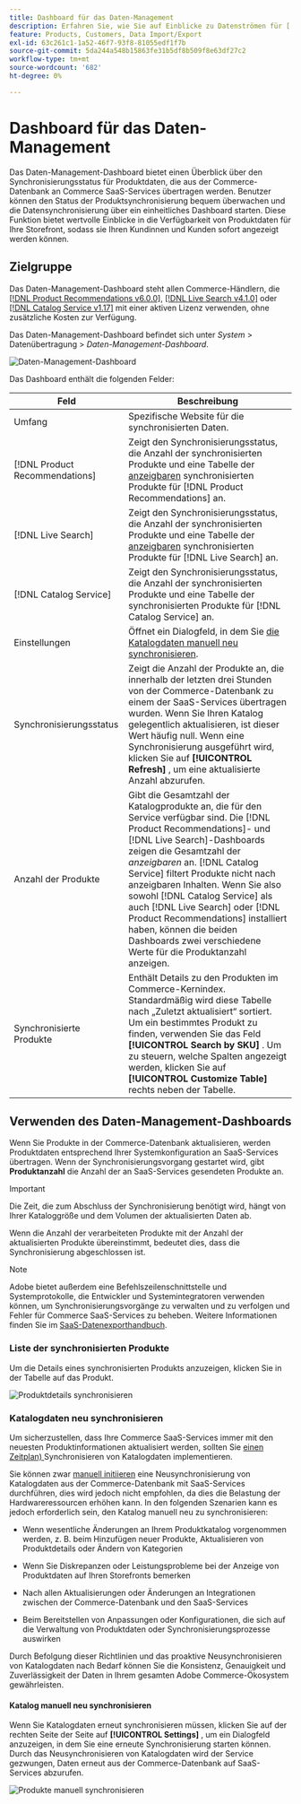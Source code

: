 ```yaml
---
title: Dashboard für das Daten-Management
description: Erfahren Sie, wie Sie auf Einblicke zu Datenströmen für [!DNL Catalog Service],  [!DNL Live Search] und  [!DNL Product Recommendation] zugreifen können.
feature: Products, Customers, Data Import/Export
exl-id: 63c261c1-1a52-46f7-93f8-81055edf1f7b
source-git-commit: 5da244a548b15863fe31b5df8b509f8e63df27c2
workflow-type: tm+mt
source-wordcount: '682'
ht-degree: 0%

---
```


# Dashboard für das Daten-Management

Das Daten-Management-Dashboard bietet einen Überblick über den Synchronisierungsstatus für Produktdaten, die aus der Commerce-Datenbank an Commerce SaaS-Services übertragen werden. Benutzer können den Status der Produktsynchronisierung bequem überwachen und die Datensynchronisierung über ein einheitliches Dashboard starten. Diese Funktion bietet wertvolle Einblicke in die Verfügbarkeit von Produktdaten für Ihre Storefront, sodass sie Ihren Kundinnen und Kunden sofort angezeigt werden können.

## Zielgruppe

Das Daten-Management-Dashboard steht allen Commerce-Händlern, die [[!DNL Product Recommendations v6.0.0]](https://experienceleague.adobe.com/de/docs/commerce/product-recommendations/guide-overview), [[!DNL Live Search v4.1.0]](https://experienceleague.adobe.com/de/docs/commerce/live-search/guide-overview) oder [[!DNL Catalog Service v1.17]](https://experienceleague.adobe.com/de/docs/commerce/catalog-service/guide-overview) mit einer aktiven Lizenz verwenden, ohne zusätzliche Kosten zur Verfügung.

Das Daten-Management-Dashboard befindet sich unter *System* > Datenübertragung > *Daten-Management-Dashboard*.

![Daten-Management-Dashboard](assets/data-management-dashboard.png)

Das Dashboard enthält die folgenden Felder:

| Feld | Beschreibung |
|--- |--- |
| Umfang | Spezifische Website für die synchronisierten Daten. |
| [!DNL Product Recommendations] | Zeigt den Synchronisierungsstatus, die Anzahl der synchronisierten Produkte und eine Tabelle der [anzeigbaren](https://experienceleague.adobe.com/de/docs/commerce-admin/config/catalog/inventory#stock-options) synchronisierten Produkte für [!DNL Product Recommendations] an. |
| [!DNL Live Search] | Zeigt den Synchronisierungsstatus, die Anzahl der synchronisierten Produkte und eine Tabelle der [anzeigbaren](https://experienceleague.adobe.com/de/docs/commerce-admin/config/catalog/inventory#stock-options) synchronisierten Produkte für [!DNL Live Search] an. |
| [!DNL Catalog Service] | Zeigt den Synchronisierungsstatus, die Anzahl der synchronisierten Produkte und eine Tabelle der synchronisierten Produkte für [!DNL Catalog Service] an. |
| Einstellungen | Öffnet ein Dialogfeld, in dem Sie [die Katalogdaten manuell neu synchronisieren](#resync-catalog-data). |
| Synchronisierungsstatus | Zeigt die Anzahl der Produkte an, die innerhalb der letzten drei Stunden von der Commerce-Datenbank zu einem der SaaS-Services übertragen wurden. Wenn Sie Ihren Katalog gelegentlich aktualisieren, ist dieser Wert häufig null. Wenn eine Synchronisierung ausgeführt wird, klicken Sie auf **[!UICONTROL Refresh]** , um eine aktualisierte Anzahl abzurufen. |
| Anzahl der Produkte | Gibt die Gesamtzahl der Katalogprodukte an, die für den Service verfügbar sind. Die [!DNL Product Recommendations]- und [!DNL Live Search]-Dashboards zeigen die Gesamtzahl der _anzeigbaren_ an. [!DNL Catalog Service] filtert Produkte nicht nach anzeigbaren Inhalten. Wenn Sie also sowohl [!DNL Catalog Service] als auch [!DNL Live Search] oder [!DNL Product Recommendations] installiert haben, können die beiden Dashboards zwei verschiedene Werte für die Produktanzahl anzeigen. |
| Synchronisierte Produkte | Enthält Details zu den Produkten im Commerce-Kernindex. Standardmäßig wird diese Tabelle nach „Zuletzt aktualisiert“ sortiert. Um ein bestimmtes Produkt zu finden, verwenden Sie das Feld **[!UICONTROL Search by SKU]** . Um zu steuern, welche Spalten angezeigt werden, klicken Sie auf **[!UICONTROL Customize Table]** rechts neben der Tabelle. |

## Verwenden des Daten-Management-Dashboards

Wenn Sie Produkte in der Commerce-Datenbank aktualisieren, werden Produktdaten entsprechend Ihrer Systemkonfiguration an SaaS-Services übertragen. Wenn der Synchronisierungsvorgang gestartet wird, gibt **Produktanzahl** die Anzahl der an SaaS-Services gesendeten Produkte an.

>[!IMPORTANT]
>
>Die Zeit, die zum Abschluss der Synchronisierung benötigt wird, hängt von Ihrer Kataloggröße und dem Volumen der aktualisierten Daten ab.

Wenn die Anzahl der verarbeiteten Produkte mit der Anzahl der aktualisierten Produkte übereinstimmt, bedeutet dies, dass die Synchronisierung abgeschlossen ist.

>[!NOTE]
>
>Adobe bietet außerdem eine Befehlszeilenschnittstelle und Systemprotokolle, die Entwickler und Systemintegratoren verwenden können, um Synchronisierungsvorgänge zu verwalten und zu verfolgen und Fehler für Commerce SaaS-Services zu beheben. Weitere Informationen finden Sie im [SaaS-Datenexporthandbuch](https://experienceleague.adobe.com/de/docs/commerce/saas-data-export/overview).

### Liste der synchronisierten Produkte

Um die Details eines synchronisierten Produkts anzuzeigen, klicken Sie in der Tabelle auf das Produkt.

![Produktdetails synchronisieren](assets/sync-product-detail.png)

### Katalogdaten neu synchronisieren

Um sicherzustellen, dass Ihre Commerce SaaS-Services immer mit den neuesten Produktinformationen aktualisiert werden, sollten Sie [einen Zeitplan) ](https://experienceleague.adobe.com/de/docs/commerce-operations/configuration-guide/cli/manage-indexers#reindex) Synchronisieren von Katalogdaten implementieren.

Sie können zwar [manuell initiieren](#manually-resync-catalog) eine Neusynchronisierung von Katalogdaten aus der Commerce-Datenbank mit SaaS-Services durchführen, dies wird jedoch nicht empfohlen, da dies die Belastung der Hardwareressourcen erhöhen kann. In den folgenden Szenarien kann es jedoch erforderlich sein, den Katalog manuell neu zu synchronisieren:

- Wenn wesentliche Änderungen an Ihrem Produktkatalog vorgenommen werden, z. B. beim Hinzufügen neuer Produkte, Aktualisieren von Produktdetails oder Ändern von Kategorien

- Wenn Sie Diskrepanzen oder Leistungsprobleme bei der Anzeige von Produktdaten auf Ihren Storefronts bemerken

- Nach allen Aktualisierungen oder Änderungen an Integrationen zwischen der Commerce-Datenbank und den SaaS-Services

- Beim Bereitstellen von Anpassungen oder Konfigurationen, die sich auf die Verwaltung von Produktdaten oder Synchronisierungsprozesse auswirken

Durch Befolgung dieser Richtlinien und das proaktive Neusynchronisieren von Katalogdaten nach Bedarf können Sie die Konsistenz, Genauigkeit und Zuverlässigkeit der Daten in Ihrem gesamten Adobe Commerce-Ökosystem gewährleisten.

#### Katalog manuell neu synchronisieren

Wenn Sie Katalogdaten erneut synchronisieren müssen, klicken Sie auf der rechten Seite der Seite auf **[!UICONTROL Settings]** , um ein Dialogfeld anzuzeigen, in dem Sie eine erneute Synchronisierung starten können. Durch das Neusynchronisieren von Katalogdaten wird der Service gezwungen, Daten erneut aus der Commerce-Datenbank auf SaaS-Services abzurufen.

![Produkte manuell synchronisieren](assets/resync-data.png)
